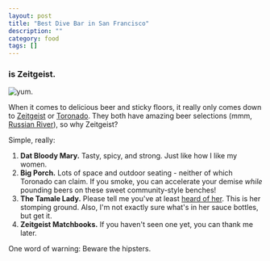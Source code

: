 ```yaml
---
layout: post
title: "Best Dive Bar in San Francisco"
description: ""
category: food
tags: []
---
```


### is Zeitgeist.

![yum.](http://s3-media4.ak.yelpcdn.com/bphoto/qFa13249ax6n8OgtIk_wfQ/l.jpg 'Thirsty...')

When it comes to delicious beer and sticky floors, it really only comes down to [Zeitgeist](http://www.zeitgeistsf.com/) or [Toronado](http://www.toronado.com/). They both have amazing beer selections (mmm, [Russian River](http://russianriverbrewing.com/)), so why Zeitgeist?

Simple, really:

1. **Dat Bloody Mary.** Tasty, spicy, and strong. Just like how I like my women.
2. **Big Porch.** Lots of space and outdoor seating - neither of which Toronado can claim. If you smoke, you can accelerate your demise *while* pounding beers on these sweet community-style benches!
3. **The Tamale Lady.** Please tell me you've at least [heard of her](http://www.yelp.com/biz/the-tamale-lady-san-francisco). This is her stomping ground. Also, I'm not exactly sure what's in her sauce bottles, but get it.
4. **Zeitgeist Matchbooks.** If you haven't seen one yet, you can thank me later.

One word of warning: Beware the hipsters.